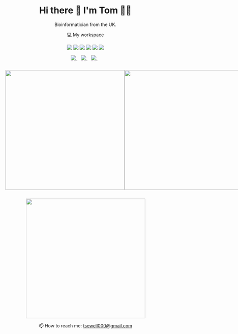 <h1 align='center'>
  Hi there 👋 I'm Tom 👨‍💻 
</h1>

<p align='center'>
  Bioinformatician from the UK.
</p>

<p align='center'>
  💻 My workspace<br/><br/>
  <img src="https://img.shields.io/badge/mac%20os-000000?style=for-the-badge&logo=apple&logoColor=white" />
  <img src="https://img.shields.io/badge/apple%20silicon-333333?style=for-the-badge&logo=apple&logoColor=white" />
  <img src="https://img.shields.io/badge/RAM-24GB-%230071C5.svg?&style=for-the-badge&logoColor=white" />
  <img src="https://img.shields.io/badge/Linux-FCC624?style=for-the-badge&logo=linux&logoColor=black" />
  <img src="https://img.shields.io/badge/VSCode-0078D4?style=for-the-badge&logo=visual%20studio%20code&logoColor=white" />
  <img src="https://img.shields.io/badge/warp-01A4FF?style=for-the-badge&logo=warp&logoColor=white" />
</p>

<p align='center'>
  <a href="https://github.com/swelbo">
    <img src="https://img.shields.io/badge/sponsor-30363D?style=for-the-badge&logo=GitHub-Sponsors&logoColor=#white" />        
  </a>&nbsp;&nbsp;
  <a href="https://www.linkedin.com/in/thomas-sewell-24b05075/">
    <img src="https://img.shields.io/badge/linkedin-%230077B5.svg?&style=for-the-badge&logo=linkedin&logoColor=white" />
  </a>&nbsp;&nbsp;
  <a href="https://scholar.google.co.uk/citations?user=G7koMuMAAAAJ&hl=en">
    <img src="https://img.shields.io/badge/Google_Scholar-4285F4?style=for-the-badge&logo=google-scholar&logoColor=white" />
  </a>&nbsp;&nbsp;
</p>

<div style="display: flex; justify-content: space-between;">
  <p align='center'>
    <a href="#"><img src="https://github-readme-stats.vercel.app/api?username=swelbo&show_icons=true&count_private=true&theme=panda" width="375"></a>
  </p>

  <p align='center'>
    <a href="#"><img src="https://streak-stats.demolab.com/?user=swelbo&theme=panda" width="375"></a>
  </p>
</div>

<p align='center'>
  <a href="#"><img src="https://github-readme-stats.vercel.app/api/top-langs/?username=swelbo&langs_count=8&theme=panda" width="375"></a>
</p>

<!-- <p align='center'>
  Do you like my projects? <a href='https://stars.github.com/swelbo/'>Nominate me to Github Stars ⭐</a> or <a href='https://github.com/sponsors/swelbo'>sponsor me ❤️</a>
</p>

<!-- <details align='center'>
  <summary>:zap: My workspace specs</summary>
</details>-->

<p align='center'>
  📫 How to reach me: <a href='mailto:tsewell000@gmail.com'>tsewell000@gmail.com</a>
</p>
<!--
<details>
  <summary>📃 Resume</summary>

<!--
## Education

- 📖 **Web Development**\
📆 2013 - 2016\
📍 **University of the West of São Paulo** - Presidente Prudente, Brazil

## Experience

<img align="right" src="https://img.shields.io/badge/React_Native-20232A?logo=react&logoColor=61DAFB" />
<img align="right" src="https://img.shields.io/badge/TypeScript-007ACC?logo=typescript&logoColor=white" />


- 👨‍💻 **Cross Mobile Developer**\
📆 2023 - moment\
📍 **AB InBev** - Campinas/SP, Brazil

<img align="right" src="https://img.shields.io/badge/C Sharp-239120?logo=c-sharp&logoColor=white" />
<img align="right" src="https://img.shields.io/badge/Xamarin%20Forms-3498DB?logo=xamarin&logoColor=white" />

- 👨‍💻 **Cross Mobile Developer**\
📆 2021 - 2023\
📍 **Xp Inc** - São Paulo/SP, Brazil

<img align="right" src="https://img.shields.io/badge/C Sharp-239120?logo=c-sharp&logoColor=white" />
<img align="right" src="https://img.shields.io/badge/Xamarin%20Forms-3498DB?logo=xamarin&logoColor=white" />

- 👨‍💻 **Cross Mobile Developer**\
📆 2021 - oct/2021\
📍 **Avanade** - São Paulo/SP, Brazil

<img align="right" src="https://img.shields.io/badge/C Sharp-239120?logo=c-sharp&logoColor=white" />
<img align="right" src="https://img.shields.io/badge/Xamarin%20Forms-3498DB?logo=xamarin&logoColor=white" />



- 👨‍💻 **Cross Mobile Developer**\
📆 2021 - jun/2021\
📍 **Squadra Digital** - Belo Horizonte/MG, Brazil

<img align="right" src="https://img.shields.io/badge/Azure-0089D6?logo=microsoft-azure&logoColor=white" />
<img align="right" src="https://img.shields.io/badge/SQL%20Server-CC2927?logo=microsoft-sql-server&logoColor=white" />
<img align="right" src="https://img.shields.io/badge/Github-181717?logo=github&logoColor=white" />
<img align="right" src="https://img.shields.io/badge/C Sharp-239120?logo=c-sharp&logoColor=white" />
<img align="right" src="https://img.shields.io/badge/UWP-0089D6?logo=microsoft&logoColor=white" />
<img align="right" src="https://img.shields.io/badge/Xamarin%20Forms-3498DB?logo=xamarin&logoColor=white" />

- 👨‍💻 **CIO and Cross Mobile Developer**\
📆 2016 - 2021\
📍 **Infinitus Solutions** - Curitiba/PR, Brazil

<img align="right" src="https://img.shields.io/badge/SQL%20Server-CC2927?logo=microsoft-sql-server&logoColor=white" />
<img align="right" src="https://img.shields.io/badge/C Sharp-239120?logo=c-sharp&logoColor=white" />
<img align="right" src="https://img.shields.io/badge/html5-E34F26?logo=html5&logoColor=white" />
<img align="right" src="https://img.shields.io/badge/css3-1572B6?logo=css3&logoColor=white" />
<img align="right" src="https://img.shields.io/badge/bootstrap-563D7C?logo=bootstrap&logoColor=white" />

- 👨‍💻 **Systems Analyst and Front End Developer**\
📆 2015 - 2016\
📍 **Web Works** - Presidente Prudente/SP, Brazil

<img align="right" src="https://img.shields.io/badge/Windows-0078D6?logo=windows&logoColor=white" />
<img align="right" src="https://img.shields.io/badge/Microsoft%20Excel-217346?logo=microsoft-excel&logoColor=white" />
<img align="right" src="https://img.shields.io/badge/Microsoft%20Office-D83B01?logo=microsoft-office&logoColor=white" />
<img align="right" src="https://img.shields.io/badge/SAP-0FAAFF?logo=sap&logoColor=white" />


- 👨‍💻 **Office Assistant**\
📆 2011 - 2015\
📍 **Energisa** - Presidente Prudente/SP, Brazil

<!--## Skills

<img align="right" src="https://img.shields.io/badge/(My)SQL-4479A1?logo=mysql&logoColor=white" />
<img align="right" src="https://img.shields.io/badge/BASH-4EAA25?logo=gnu-bash&logoColor=white" />
<img align="right" src="https://img.shields.io/badge/PHP-777BB4?logo=php&logoColor=white" />
<img align="right" src="https://img.shields.io/badge/Go-00ADD8?logo=go&logoColor=white" />
<img align="right" src="https://img.shields.io/badge/Python-3776AB?logo=python&logoColor=white" />
<img align="right" src="https://img.shields.io/badge/C Sharp-239120?logo=c-sharp&logoColor=white" />
<img align="right" src="https://img.shields.io/badge/C++-00599C?logo=c%2B%2B&logoColor=white" />
<img align="right" src="https://img.shields.io/badge/C-A8B9CC?logo=c&logoColor=white" />

**Programming**

<img align="right" src="https://img.shields.io/badge/Arch-1793D1?logo=arch-linux&logoColor=white" />
<img align="right" src="https://img.shields.io/badge/Fedora-294172?logo=fedora&logoColor=white" />
<img align="right" src="https://img.shields.io/badge/Debian-A81D33?logo=debian&logoColor=white" />
<img align="right" src="https://img.shields.io/badge/Ubuntu-E95420?logo=ubuntu&logoColor=white" />
<img align="right" src="https://img.shields.io/badge/Windows-0078D6?logo=windows&logoColor=white" />

**Operating Systems**

<img align="right" src="https://img.shields.io/badge/English-B2-blue?logo=data:image/svg%2bxml;base64,PHN2ZyB4bWxucz0iaHR0cDovL3d3dy53My5vcmcvMjAwMC9zdmciIGlkPSJmbGFnLWljb24tY3NzLWdiLWVuZyIgdmlld0JveD0iMCAwIDY0MCA0ODAiPgogIDxwYXRoIGZpbGw9IiNmZmYiIGQ9Ik0wIDBoNjQwdjQ4MEgweiIvPgogIDxwYXRoIGZpbGw9IiNjZTExMjQiIGQ9Ik0yODEuNiAwaDc2Ljh2NDgwaC03Ni44eiIvPgogIDxwYXRoIGZpbGw9IiNjZTExMjQiIGQ9Ik0wIDIwMS42aDY0MHY3Ni44SDB6Ii8+Cjwvc3ZnPgo=" />
<img align="right" src="https://img.shields.io/badge/Italian-mother tongue-green?logo=data:image/svg%2bxml;base64,PHN2ZyB4bWxucz0iaHR0cDovL3d3dy53My5vcmcvMjAwMC9zdmciIGlkPSJmbGFnLWljb24tY3NzLWl0IiB2aWV3Qm94PSIwIDAgNjQwIDQ4MCI+DQogIDxnIGZpbGwtcnVsZT0iZXZlbm9kZCIgc3Ryb2tlLXdpZHRoPSIxcHQiPg0KICAgIDxwYXRoIGZpbGw9IiNmZmYiIGQ9Ik0wIDBoNjQwdjQ4MEgweiIvPg0KICAgIDxwYXRoIGZpbGw9IiMwMDkyNDYiIGQ9Ik0wIDBoMjEzLjN2NDgwSDB6Ii8+DQogICAgPHBhdGggZmlsbD0iI2NlMmIzNyIgZD0iTTQyNi43IDBINjQwdjQ4MEg0MjYuN3oiLz4NCiAgPC9nPg0KPC9zdmc+" />

-->
<!--
</details>

<details>
  <summary>📦 Packages </summary>
  

| Name                 | A short summary                              | Install   | Downloads |
| -------------------- | -------------------------------------------- | --------- | --------- |
| [pix-dynamic-payload-generator.net](https://github.com/alexandresanlim/pix-dynamic-payload-generator.net) | Create dynamic payload for fast Brazil payment.  | [![Nuget](https://img.shields.io/nuget/v/pix-dynamic-payload-generator.net)](https://www.nuget.org/packages/pix-dynamic-payload-generator.net) | [![Nuget](https://img.shields.io/nuget/dt/pix-dynamic-payload-generator.net)](https://www.nuget.org/packages/pix-dynamic-payload-generator.net) |
| [pix-payload-generator.net](https://github.com/alexandresanlim/pix-payload-generator.net) | Create static payload for fast Brazil payment.  | [![Nuget](https://img.shields.io/nuget/v/pix-payload-generator.net)](https://www.nuget.org/packages/pix-payload-generator.net) | [![Nuget](https://img.shields.io/nuget/dt/pix-payload-generator.net)](https://www.nuget.org/packages/pix-payload-generator.net) |
| [Slack Exception Send](https://github.com/alexandresanlim/DotNet.Slack.ExceptionSend) | Send exceptions from applications to Slack.  | [![Nuget](https://img.shields.io/nuget/v/Slack.Exception.Send)](https://www.nuget.org/packages/Slack.Exception.Send) | [![Nuget](https://img.shields.io/nuget/dt/Slack.Exception.Send)](https://www.nuget.org/packages/Slack.Exception.Send) |
| [BrazilHolidays.Net](https://github.com/alexandresanlim/BrazilHolidays.Net)   | Work with Brazil holidays on applications.   | [![Nuget](https://img.shields.io/nuget/v/BrazilHolidays.Net)](https://www.nuget.org/packages/BrazilHolidays.Net) | [![Nuget](https://img.shields.io/nuget/dt/BrazilHolidays.Net)](https://www.nuget.org/packages/BrazilHolidays.Net) |

</details>

<details>
  <summary>📱 Mobile</summary>
  

| Name                 | A short summary                              | Stars   | Framework |
| -------------------- | -------------------------------------------- | --------- | --------- |
| [flutter-todo-list-chat-gpt](https://github.com/alexandresanlim/flutter-todo-list-chat-gpt) | ToDo list generator using Chat GPT.  | ![GitHub Repo stars](https://img.shields.io/github/stars/alexandresanlim/flutter-todo-list-chat-gpt) | ![Flutter](https://img.shields.io/badge/Flutter-02569B?logo=flutter&logoColor=white) |
| [xamarin-sample-gallery](https://github.com/alexandresanlim/xamarin-sample-gallery) | A list of small apps on Xamarin.  | ![GitHub Repo stars](https://img.shields.io/github/stars/alexandresanlim/xamarin-sample-gallery) | ![Xamarin](https://img.shields.io/badge/Xamarin-3498DB?logo=xamarin&logoColor=white) |


</details>
-->
